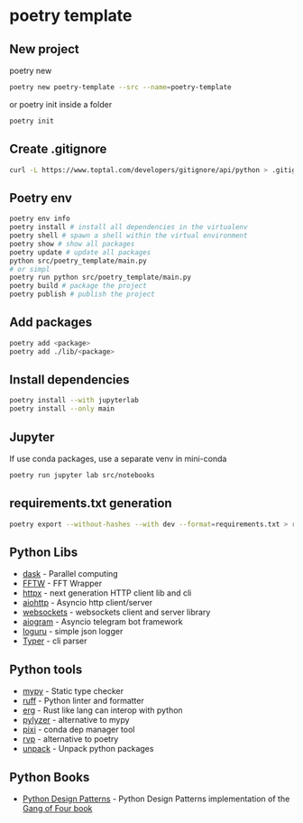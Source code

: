 # poetry template

## New project

poetry new

```sh
poetry new poetry-template --src --name=poetry-template
```

or poetry init inside a folder

```sh
poetry init
```

## Create .gitignore

```sh
curl -L https://www.toptal.com/developers/gitignore/api/python > .gitignore
```

## Poetry env

```sh
poetry env info
poetry install # install all dependencies in the virtualenv
poetry shell # spawn a shell within the virtual environment
poetry show # show all packages
poetry update # update all packages
python src/poetry_template/main.py
# or simpl
poetry run python src/poetry_template/main.py
poetry build # package the project
poetry publish # publish the project
```

## Add packages

```sh
poetry add <package>
poetry add ./lib/<package>
```

## Install dependencies

```sh
poetry install --with jupyterlab
poetry install --only main
```

## Jupyter

If use conda packages, use a separate venv in mini-conda

```sh
poetry run jupyter lab src/notebooks
```

## requirements.txt generation

```sh
poetry export --without-hashes --with dev --format=requirements.txt > requirements.txt
```

## Python Libs

* [dask](https://www.dask.org/) - Parallel computing
* [FFTW](https://doku.lrz.de/fftw-fastest-fourier-transform-in-the-west-11481674.html) - FFT Wrapper
* [httpx](https://github.com/encode/httpx) - next generation HTTP client lib and cli
* [aiohttp](https://github.com/aio-libs/aiohttp) - Asyncio http client/server
* [websockets](https://github.com/python-websockets/websockets) - websockets client and server library
* [aiogram](https://github.com/aiogram/aiogram) - Asyncio telegram bot framework
* [loguru](https://github.com/Delgan/loguru) - simple json logger
* [Typer](https://github.com/tiangolo/typer) - cli parser

## Python tools

* [mypy](https://mypy-lang.org/) - Static type checker
* [ruff](https://github.com/astral-sh/ruff) - Python linter and formatter
* [erg](https://github.com/erg-lang/erg) - Rust like lang can interop with python
* [pylyzer](https://github.com/mtshiba/pylyzer) - alternative to mypy
* [pixi](https://prefix.dev/) - conda dep manager tool
* [rvp](https://github.com/samgozman/rvp) - alternative to poetry
* [unpack](https://github.com/bnkc/unpack) - Unpack python packages

## Python Books

* [Python Design Patterns](https://python-patterns.guide/) - Python Design Patterns implementation of the [Gang of Four book](https://python-patterns.guide/gang-of-four/)
